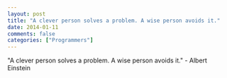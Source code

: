 ```yaml
---
layout: post
title: "A clever person solves a problem. A wise person avoids it."
date: 2014-01-11
comments: false
categories: ["Programmers"]
---
```


<span class='quote'>"A clever person solves a problem. A wise person avoids it."</span>
<span class='by'>- Albert Einstein</span>
